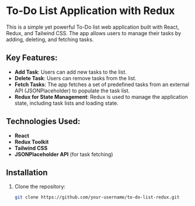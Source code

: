 # To-Do List Application with Redux

This is a simple yet powerful To-Do list web application built with React, Redux, and Tailwind CSS. The app allows users to manage their tasks by adding, deleting, and fetching tasks.

## Key Features:

- **Add Task**: Users can add new tasks to the list.
- **Delete Task**: Users can remove tasks from the list.
- **Fetch Tasks**: The app fetches a set of predefined tasks from an external API (JSONPlaceholder) to populate the task list.
- **Redux for State Management**: Redux is used to manage the application state, including task lists and loading state.

## Technologies Used:

- **React**
- **Redux Toolkit**
- **Tailwind CSS**
- **JSONPlaceholder API** (for task fetching)

## Installation

1. Clone the repository:
   ```bash
   git clone https://github.com/your-username/to-do-list-redux.git
   ```
